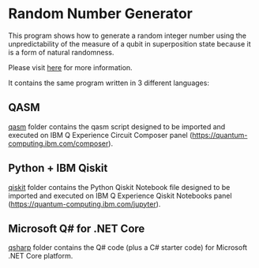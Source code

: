 # Random Number Generator
This program shows how to generate a random integer number using the unpredictability of the measure of a qubit in superposition state because it is a form of natural randomness.

Please visit [here](https://computationalmindset.com/en/quantum-computing/random-number-generation.html) for more information.

It contains the same program written in 3 different languages:

## QASM
[qasm](./qasm) folder contains the qasm script designed to be imported and executed on IBM Q Experience Circuit Composer panel (https://quantum-computing.ibm.com/composer).

## Python + IBM Qiskit
[qiskit](./qiskit) folder contains the Python Qiskit Notebook file designed to be imported and executed on IBM Q Experience Qiskit Notebooks panel (https://quantum-computing.ibm.com/jupyter).

## Microsoft Q# for .NET Core
[qsharp](./qsharp) folder contains the Q# code (plus a C# starter code) for Microsoft .NET Core platform.


